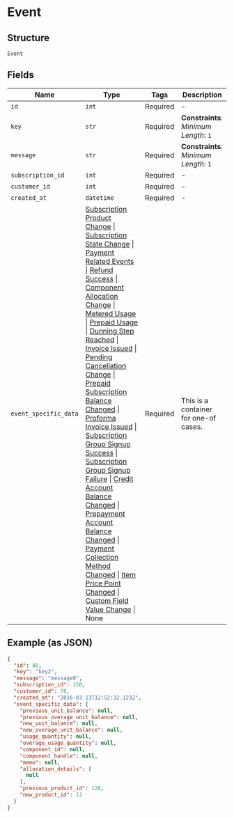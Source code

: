 
# Event

## Structure

`Event`

## Fields

| Name | Type | Tags | Description |
|  --- | --- | --- | --- |
| `id` | `int` | Required | - |
| `key` | `str` | Required | **Constraints**: *Minimum Length*: `1` |
| `message` | `str` | Required | **Constraints**: *Minimum Length*: `1` |
| `subscription_id` | `int` | Required | - |
| `customer_id` | `int` | Required | - |
| `created_at` | `datetime` | Required | - |
| `event_specific_data` | [Subscription Product Change](../../doc/models/subscription-product-change.md) \| [Subscription State Change](../../doc/models/subscription-state-change.md) \| [Payment Related Events](../../doc/models/payment-related-events.md) \| [Refund Success](../../doc/models/refund-success.md) \| [Component Allocation Change](../../doc/models/component-allocation-change.md) \| [Metered Usage](../../doc/models/metered-usage.md) \| [Prepaid Usage](../../doc/models/prepaid-usage.md) \| [Dunning Step Reached](../../doc/models/dunning-step-reached.md) \| [Invoice Issued](../../doc/models/invoice-issued.md) \| [Pending Cancellation Change](../../doc/models/pending-cancellation-change.md) \| [Prepaid Subscription Balance Changed](../../doc/models/prepaid-subscription-balance-changed.md) \| [Proforma Invoice Issued](../../doc/models/proforma-invoice-issued.md) \| [Subscription Group Signup Success](../../doc/models/subscription-group-signup-success.md) \| [Subscription Group Signup Failure](../../doc/models/subscription-group-signup-failure.md) \| [Credit Account Balance Changed](../../doc/models/credit-account-balance-changed.md) \| [Prepayment Account Balance Changed](../../doc/models/prepayment-account-balance-changed.md) \| [Payment Collection Method Changed](../../doc/models/payment-collection-method-changed.md) \| [Item Price Point Changed](../../doc/models/item-price-point-changed.md) \| [Custom Field Value Change](../../doc/models/custom-field-value-change.md) \| None | Required | This is a container for one-of cases. |

## Example (as JSON)

```json
{
  "id": 40,
  "key": "key2",
  "message": "message8",
  "subscription_id": 150,
  "customer_id": 78,
  "created_at": "2016-03-13T12:52:32.123Z",
  "event_specific_data": {
    "previous_unit_balance": null,
    "previous_overage_unit_balance": null,
    "new_unit_balance": null,
    "new_overage_unit_balance": null,
    "usage_quantity": null,
    "overage_usage_quantity": null,
    "component_id": null,
    "component_handle": null,
    "memo": null,
    "allocation_details": [
      null
    ],
    "previous_product_id": 126,
    "new_product_id": 12
  }
}
```

